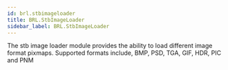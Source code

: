 ```yaml
---
id: brl.stbimageloader
title: BRL.StbImageLoader
sidebar_label: BRL.StbImageLoader
---
```




The stb image loader module provides the ability to load different image format pixmaps.
Supported formats include, BMP, PSD, TGA, GIF, HDR, PIC and PNM


